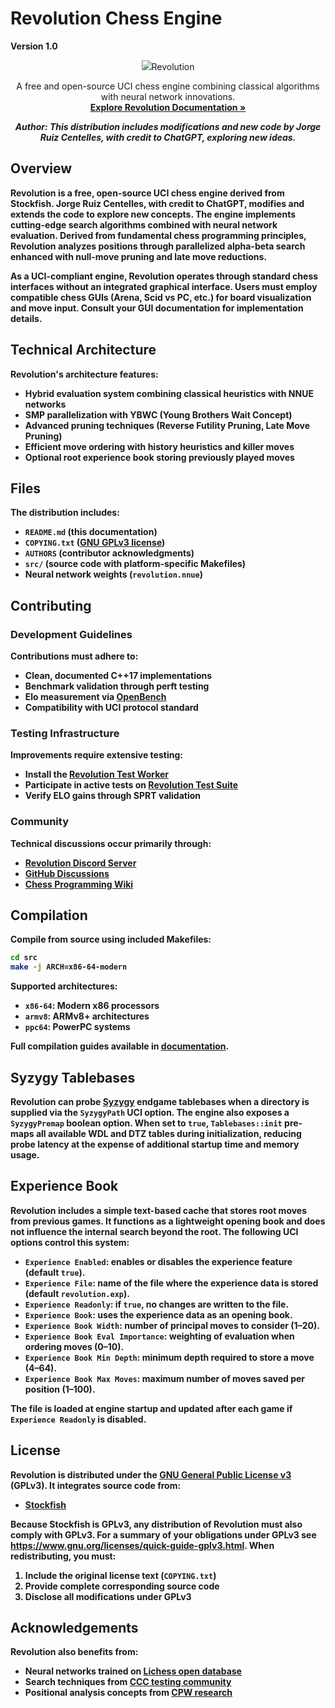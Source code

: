 # Revolution Chess Engine

**Version 1.0**

<div align="center">
  <img src="[https://ijccrl.com/wp-content/uploads/2025/08/revolution.png]" 
  <h3>Revolution</h3>
  
  A free and open-source UCI chess engine combining classical algorithms with neural network innovations.
  <br>
  <strong><a href="#">Explore Revolution Documentation »</a>

  <em>Author: This distribution includes modifications and new code by Jorge Ruiz Centelles, with credit to ChatGPT, exploring new ideas.</em>
  
</div>

## Overview

**Revolution** is a free, open-source UCI chess engine derived from **Stockfish**. Jorge Ruiz Centelles, with credit to ChatGPT, modifies and extends the code to explore new concepts. The engine implements cutting-edge search algorithms combined with neural network evaluation. Derived from fundamental chess programming principles, Revolution analyzes positions through parallelized alpha-beta search enhanced with null-move pruning and late move reductions.

As a UCI-compliant engine, Revolution operates through **standard chess interfaces** without an integrated graphical interface. Users must employ compatible chess GUIs (Arena, Scid vs PC, etc.) for board visualization and move input. Consult your GUI documentation for implementation details.

## Technical Architecture

Revolution's architecture features:

- Hybrid evaluation system combining classical heuristics with NNUE networks
- SMP parallelization with YBWC (Young Brothers Wait Concept)
- Advanced pruning techniques (Reverse Futility Pruning, Late Move Pruning)
- Efficient move ordering with history heuristics and killer moves
- Optional root experience book storing previously played moves

## Files

The distribution includes:

- `README.md` (this documentation)
- `COPYING.txt` ([GNU GPLv3 license][gpl-link])
- `AUTHORS` (contributor acknowledgments)
- `src/` (source code with platform-specific Makefiles)
- Neural network weights (`revolution.nnue`)

## Contributing

### Development Guidelines
Contributions must adhere to:
- Clean, documented C++17 implementations
- Benchmark validation through perft testing
- Elo measurement via [OpenBench][openbench-link]
- Compatibility with UCI protocol standard

### Testing Infrastructure
Improvements require extensive testing:
- Install the [Revolution Test Worker][worker-link]
- Participate in active tests on [Revolution Test Suite][testsuite-link]
- Verify ELO gains through SPRT validation

### Community
Technical discussions occur primarily through:
- [Revolution Discord Server][discord-link]
- [GitHub Discussions][discussions-link]
- [Chess Programming Wiki][chesswiki-link]

## Compilation

Compile from source using included Makefiles:
```bash
cd src
make -j ARCH=x86-64-modern
```

Supported architectures:
- `x86-64`: Modern x86 processors
- `armv8`: ARMv8+ architectures
- `ppc64`: PowerPC systems

Full compilation guides available in [documentation][doc-link].

## Syzygy Tablebases

Revolution can probe [Syzygy](https://github.com/syzygy1) endgame tablebases when a
directory is supplied via the `SyzygyPath` UCI option. The engine also exposes a
`SyzygyPremap` boolean option. When set to `true`, `Tablebases::init` pre-maps all
available WDL and DTZ tables during initialization, reducing probe latency at the
expense of additional startup time and memory usage.

## Experience Book

Revolution includes a simple text-based cache that stores root moves from
previous games. It functions as a lightweight opening book and does not
influence the internal search beyond the root. The following UCI options
control this system:

- `Experience Enabled`: enables or disables the experience feature (default `true`).
- `Experience File`: name of the file where the experience data is stored (default `revolution.exp`).
- `Experience Readonly`: if `true`, no changes are written to the file.
- `Experience Book`: uses the experience data as an opening book.
- `Experience Book Width`: number of principal moves to consider (1–20).
- `Experience Book Eval Importance`: weighting of evaluation when ordering moves (0–10).
- `Experience Book Min Depth`: minimum depth required to store a move (4–64).
- `Experience Book Max Moves`: maximum number of moves saved per position (1–100).

The file is loaded at engine startup and updated after each game if `Experience Readonly` is disabled.

## License

Revolution is distributed under the **[GNU General Public License v3][gpl-link]** (GPLv3).
It integrates source code from:

- [Stockfish](https://github.com/official-stockfish/Stockfish)

Because Stockfish is GPLv3, any distribution of Revolution must also comply with GPLv3.
For a summary of your obligations under GPLv3 see <https://www.gnu.org/licenses/quick-guide-gplv3.html>.
When redistributing, you must:
1. Include the original license text (`COPYING.txt`)
2. Provide complete corresponding source code
3. Disclose all modifications under GPLv3

## Acknowledgements

Revolution also benefits from:
- Neural networks trained on [Lichess open database][lichess-db]
- Search techniques from [CCC testing community][ccc-link]
- Positional analysis concepts from [CPW research][cpw-link]

[gpl-link]: https://www.gnu.org/licenses/gpl-3.0.html
[doc-link]: #
[discord-link]: #
[openbench-link]: #
[worker-link]: #
[testsuite-link]: #
[discussions-link]: #
[chesswiki-link]: https://www.chessprogramming.org
[lichess-db]: https://database.lichess.org
[ccc-link]: https://www.chess.com/computer-chess-championship
[cpw-link]: https://www.chessprogramming.org
